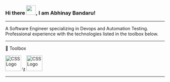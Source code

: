 ### Hi there <img src="https://raw.githubusercontent.com/MartinHeinz/MartinHeinz/master/wave.gif" width="30px">, I am Abhinay Bandaru!

---

A Software Engineer specializing in Devops and Automation Testing. Professional experience with the technologies listed in the toolbox below.

---

🧰 Toolbox
 
 <img src="https://cdn.worldvectorlogo.com/logos/docker.svg" alt="CSS Logo" width="50" height="50"/> \t <img src="https://cdn.worldvectorlogo.com/logos/jenkins-1.svg" alt="CSS Logo" width="50" height="50"/>
 
---

<!--
**bandaruab/bandaruab** is a ✨ _special_ ✨ repository because its `README.md` (this file) appears on your GitHub profile.

Here are some ideas to get you started:

- 🔭 I’m currently working on ...
- 🌱 I’m currently learning ...
- 👯 I’m looking to collaborate on ...
- 🤔 I’m looking for help with ...
- 💬 Ask me about ...
- 📫 How to reach me: ...
- 😄 Pronouns: ...
- ⚡ Fun fact: ...
-->
